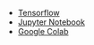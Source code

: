 - [Tensorflow](https://www.tensorflow.org/federated)
- [Jupyter Notebook](https://jupyter.org/try-jupyter/lab/)
- [Google Colab](https://colab.research.google.com/)
